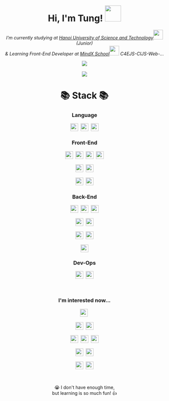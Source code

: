 <h1 align="center"> Hi, I'm Tung! <img src="https://media.giphy.com/media/mGcNjsfWAjY5AEZNw6/giphy.gif" width="50"></h1>

<p align="center">
  <em>I'm currently studying at <a href="https://soict.hust.edu.vn/gioi-thieu">Hanoi University of Science and Technology</a><img src="https://media.giphy.com/media/fYSnHlufseco8Fh93Z/giphy.gif" width="30"> (Junior)
  </br>& Learning Front-End Developer at <a href="https://mindx.edu.vn/">MindX School</a><img src="https://media.giphy.com/media/WUlplcMpOCEmTGBtBW/giphy.gif" width="30"> C4EJS-CIJS-Web-...
  </em>
</p>

<p align="center">
  <img src="https://github-readme-stats.vercel.app/api?username=sptungG&&show_icons=true&title_color=00adb5&icon_color=00adb5&text_color=eeeeee&bg_color=151515&count_private=true" />
  <br/><br/>
  <img src="https://hits.seeyoufarm.com/api/count/incr/badge.svg?url=https%3A%2F%2Fgithub.com%2FsptungG&count_bg=%2379C83D&title_bg=%23555555&icon=github.svg&icon_color=%23E7E7E7&title=visits%F0%9F%91%8B&edge_flat=false"/>
</p>


<h1 align="center">📚 Stack 📚</h1>

<h3 align="center">Language</h3>

<p align="center">
  <img src="https://img.shields.io/badge/Javascript-323330?style=flat-square&logo=JavaScript&logoColor=f0db4f" height="24" />&nbsp
<!--   <img src="https://img.shields.io/badge/TypeScript-3178c6?style=flat-square&logo=TypeScript&logoColor=ebebeb" height="24" />&nbsp  -->
  <img src="https://img.shields.io/badge/Java-306998?style=flat-square&logo=Java&logoColor=ebebeb" height="24" />&nbsp
  <img src="https://img.shields.io/badge/C++-ebebeb?style=flat-square&logo=c%2B%2B&logoColor=608cc1" height="24" />
</p>


<h3 align="center">Front-End</h3>

<p align="center">
  <img src="https://img.shields.io/badge/HTML5-f06529?style=flat-square&logo=HTML5&logoColor=ebebeb" height="24" />&nbsp
  <img src="https://img.shields.io/badge/CSS3-1572b6?style=flat-square&logo=CSS3&logoColor=ebebeb" height="24" />&nbsp
  <img src="https://img.shields.io/badge/Sass-cc6699?style=flat-square&logo=Sass&logoColor=ebebeb" height="24" />&nbsp
  <img src="https://img.shields.io/badge/Pug-a86454?style=flat-square&logo=Pug&logoColor=ebebeb" height="24" /> 
</p>

<p align="center">
  <img src="https://img.shields.io/badge/Gulp-cf4647?style=flat-square&logo=Gulp&logoColor=ebebeb" height="24" />&nbsp 
<!--   <img src="https://img.shields.io/badge/Webpack-1d78c1?style=flat-square&logo=Webpack&logoColor=ebebeb" height="24" />&nbsp  -->
  <img src="https://img.shields.io/badge/Babel-f7d100?style=flat-square&logo=Babel&logoColor=black" height="24" />
</p>

<p align="center">
  <img src="https://img.shields.io/badge/React-61abcb?style=flat-square&logo=React&logoColor=ebebeb" height="24" />&nbsp
  <img src="https://img.shields.io/badge/Spring-61abcb?style=flat-square&logo=Spring&logoColor=ebebeb" height="24" />
</p>
  
<h3 align="center">Back-End</h3>

<p align="center">
  <img src="https://img.shields.io/badge/Node.js-339933?style=flat-square&logo=Node.js&logoColor=ebebeb" height="24" />&nbsp
  <img src="https://img.shields.io/badge/Express-323330?style=flat-square&logo=Express&logoColor=ebebeb" height="24" />&nbsp
  <img src="https://img.shields.io/badge/Socket.io-010101?style=flat-square&logo=Socket.io&logoColor=ebebeb" height="24" /> 
</p>

<p align="center">
  <img src="https://img.shields.io/badge/Flask-232323?style=flat-square&logo=Flask&logoColor=ebebeb" height="24" />&nbsp
  <img src="https://img.shields.io/badge/Django-092E20?style=flat-square&logo=Django&logoColor=ebebeb" height="24" />
</p>

<p align="center">
  <img src="https://img.shields.io/badge/MySQL-4479a1?style=flat-square&logo=MySQL&logoColor=ebebeb" height="24" />&nbsp
  <img src="https://img.shields.io/badge/MongoDB-47A248?style=flat-square&logo=MongoDB&logoColor=ebebeb" height="24" />
</p>

<p align="center">
  <img src="https://img.shields.io/badge/Firebase-049ae6?style=flat-square&logo=Firebase&logoColor=ffca28" height="24" />
</p>

<h3 align="center">Dev-Ops</h3>

<p align="center">
  <img src="https://img.shields.io/badge/AWS-232f3e?style=flat-square&logo=Amazon%20AWS&logoColor=ebebeb" height="24" />&nbsp
  <img src="https://img.shields.io/badge/Heroku-430098?style=flat-square&logo=Heroku&logoColor=ebebeb" height="24" />
</p>

<br />

<h3 align="center">I'm interested now...</h3>

<p align="center">
  <img src="https://img.shields.io/badge/Redux-764abc?style=flat-square&logo=Redux&logoColor=ebebeb" height="24" />&nbsp
</p>

<p align="center">
  <img src="https://img.shields.io/badge/Angular-dd0031?style=flat-square&logo=Angular&logoColor=ebebeb" height="24" />&nbsp
  <img src="https://img.shields.io/badge/React Native-61abcb?style=flat-square&logo=React&logoColor=ebebeb" height="24" />
</p>

<p align="center">
  <img src="https://img.shields.io/badge/Jest-c21325?style=flat-square&logo=Jest&logoColor=ebebeb" height="24" />&nbsp
  <img src="https://img.shields.io/badge/Next.js-black?style=flat-square&logo=Next.js&logoColor=ebebeb" height="24" />&nbsp
  <img src="https://img.shields.io/badge/Nest.js-e02342?style=flat-square&logo=NestJS&logoColor=ebebeb" height="24" />
</p>

<p align="center">
  <img src="https://img.shields.io/badge/Tailwind CSS-38b2ac?style=flat-square&logo=Tailwind%20CSS&logoColor=ebebeb" height="24" />&nbsp
  <img src="https://img.shields.io/badge/Bootstrap-7952b3?style=flat-square&logo=Bootstrap&logoColor=ebebeb" height="24" />
</p>

<p align="center">
  <img src="https://img.shields.io/badge/GraphQL-e10098?style=flat-square&logo=GraphQL&logoColor=ebebeb" height="24" />&nbsp
  <img src="https://img.shields.io/badge/Apollo-311c87?style=flat-square&logo=Apollo%20GraphQL&logoColor=ebebeb" height="24" />
</p>

<br />

<p align="center">
  😭 I don't have enough time,
  <br />
  but learning is so much fun! 👍
</p>

<br />



